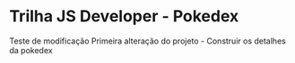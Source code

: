 # Trilha JS Developer - Pokedex

Teste de modificação 
Primeira alteração do projeto - Construir os detalhes da pokedex
